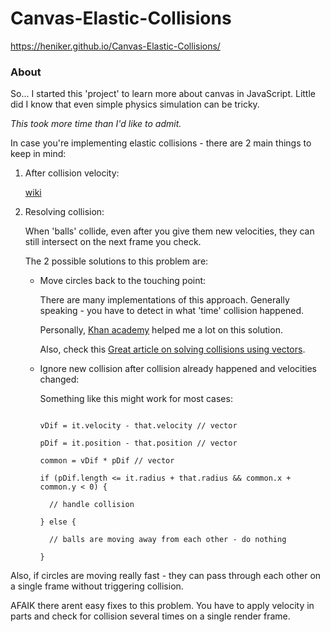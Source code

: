 # Canvas-Elastic-Collisions

https://heniker.github.io/Canvas-Elastic-Collisions/

### About

So... I started this 'project' to learn more about canvas in JavaScript. Little did I know that even simple physics simulation can be tricky.

_This took more time than I'd like to admit._

In case you're implementing elastic collisions - there are 2 main things to keep in mind:

1. After collision velocity:

    [wiki](https://en.wikipedia.org/wiki/Elastic_collision) <br>

2. Resolving collision: <br>

    When 'balls' collide, even after you give them new velocities, they can still intersect on the next frame you check. <br>

    The 2 possible solutions to this problem are:

    - Move circles back to the touching point: <br>

        There are many implementations of this approach. Generally speaking - you have to detect in what 'time' collision happened.

        Personally, [Khan academy](https://www.khanacademy.org/) helped me a lot on this solution.

        Also, check this [Great article on solving collisions using vectors](http://www.vobarian.com/collisions/).

    - Ignore new collision after collision already happened and velocities changed:

        Something like this might work for most cases:

        ```

        vDif = it.velocity - that.velocity // vector

        pDif = it.position - that.position // vector

        common = vDif * pDif // vector

        if (pDif.length <= it.radius + that.radius && common.x + common.y < 0) {

          // handle collision

        } else {

          // balls are moving away from each other - do nothing

        }
        ```

Also, if circles are moving really fast - they can pass through each other on a single frame without triggering collision.

AFAIK there arent easy fixes to this problem. You have to apply velocity in parts and check for collision several times on a single render frame.
